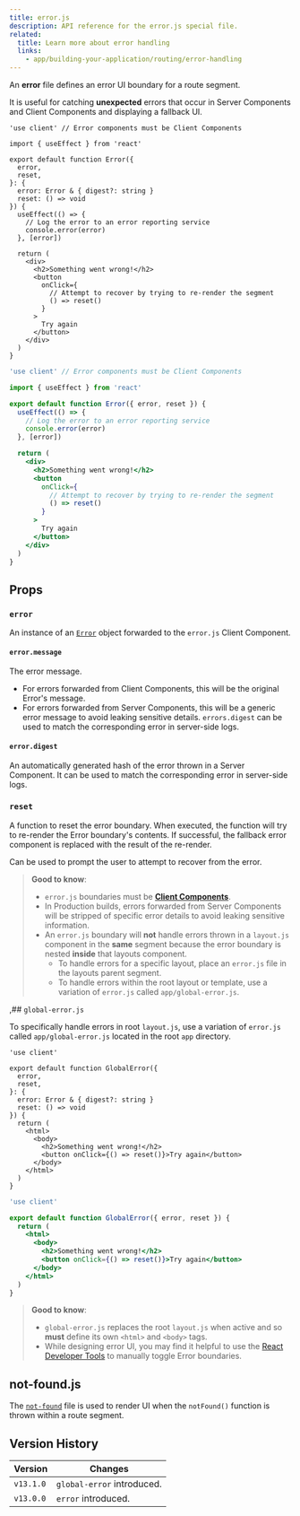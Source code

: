 ```yaml
---
title: error.js
description: API reference for the error.js special file.
related:
  title: Learn more about error handling
  links:
    - app/building-your-application/routing/error-handling
---
```


An **error** file defines an error UI boundary for a route segment.

It is useful for catching **unexpected** errors that occur in Server Components and Client Components and displaying a fallback UI.

```tsx filename="app/dashboard/error.tsx" switcher
'use client' // Error components must be Client Components

import { useEffect } from 'react'

export default function Error({
  error,
  reset,
}: {
  error: Error & { digest?: string }
  reset: () => void
}) {
  useEffect(() => {
    // Log the error to an error reporting service
    console.error(error)
  }, [error])

  return (
    <div>
      <h2>Something went wrong!</h2>
      <button
        onClick={
          // Attempt to recover by trying to re-render the segment
          () => reset()
        }
      >
        Try again
      </button>
    </div>
  )
}
```

```jsx filename="app/dashboard/error.js" switcher
'use client' // Error components must be Client Components

import { useEffect } from 'react'

export default function Error({ error, reset }) {
  useEffect(() => {
    // Log the error to an error reporting service
    console.error(error)
  }, [error])

  return (
    <div>
      <h2>Something went wrong!</h2>
      <button
        onClick={
          // Attempt to recover by trying to re-render the segment
          () => reset()
        }
      >
        Try again
      </button>
    </div>
  )
}
```

## Props

### `error`

An instance of an [`Error`](https://developer.mozilla.org/docs/Web/JavaScript/Reference/Global_Objects/Error) object forwarded to the `error.js` Client Component.

#### `error.message`

The error message.

- For errors forwarded from Client Components, this will be the original Error's message.
- For errors forwarded from Server Components, this will be a generic error message to avoid leaking sensitive details. `errors.digest` can be used to match the corresponding error in server-side logs.

#### `error.digest`

An automatically generated hash of the error thrown in a Server Component. It can be used to match the corresponding error in server-side logs.

### `reset`

A function to reset the error boundary. When executed, the function will try to re-render the Error boundary's contents. If successful, the fallback error component is replaced with the result of the re-render.

Can be used to prompt the user to attempt to recover from the error.

> **Good to know**:
>
> - `error.js` boundaries must be **[Client Components](/docs/app/building-your-application/rendering/client-components)**.
> - In Production builds, errors forwarded from Server Components will be stripped of specific error details to avoid leaking sensitive information.
> - An `error.js` boundary will **not** handle errors thrown in a `layout.js` component in the **same** segment because the error boundary is nested **inside** that layouts component.
>   - To handle errors for a specific layout, place an `error.js` file in the layouts parent segment.
>   - To handle errors within the root layout or template, use a variation of `error.js` called `app/global-error.js`.

,## `global-error.js`

To specifically handle errors in root `layout.js`, use a variation of `error.js` called `app/global-error.js` located in the root `app` directory.

```tsx filename="app/global-error.tsx" switcher
'use client'

export default function GlobalError({
  error,
  reset,
}: {
  error: Error & { digest?: string }
  reset: () => void
}) {
  return (
    <html>
      <body>
        <h2>Something went wrong!</h2>
        <button onClick={() => reset()}>Try again</button>
      </body>
    </html>
  )
}
```

```jsx filename="app/global-error.js" switcher
'use client'

export default function GlobalError({ error, reset }) {
  return (
    <html>
      <body>
        <h2>Something went wrong!</h2>
        <button onClick={() => reset()}>Try again</button>
      </body>
    </html>
  )
}
```

> **Good to know**:
>
> - `global-error.js` replaces the root `layout.js` when active and so **must** define its own `<html>` and `<body>` tags.
> - While designing error UI, you may find it helpful to use the [React Developer Tools](https://react.dev/learn/react-developer-tools) to manually toggle Error boundaries.

## not-found.js

The [`not-found`](https://nextjs.org/docs/app/api-reference/file-conventions/not-found) file is used to render UI when the `notFound()` function is thrown within a route segment.

## Version History

| Version   | Changes                    |
| --------- | -------------------------- |
| `v13.1.0` | `global-error` introduced. |
| `v13.0.0` | `error` introduced.        |
